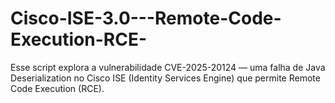 # Cisco-ISE-3.0---Remote-Code-Execution-RCE-
Esse script explora a vulnerabilidade CVE-2025-20124 — uma falha de Java Deserialization no Cisco ISE (Identity Services Engine) que permite Remote Code Execution (RCE).
